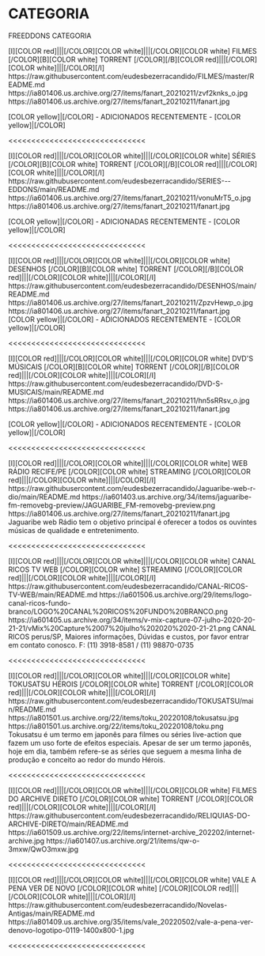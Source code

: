 # CATEGORIA
FREEDDONS CATEGORIA

<channels>
<channel>
<name>[I][COLOR red]|||[/COLOR][COLOR white]|||[/COLOR][COLOR  white] FILMES [/COLOR][B][COLOR white] TORRENT [/COLOR][/B][COLOR red]|||[/COLOR][COLOR white]|||[/COLOR][/I]</name>
  <externallink>https://raw.githubusercontent.com/eudesbezerracandido/FILMES/master/README.md</externallink>
<thumbnail>https://ia801406.us.archive.org/27/items/fanart_20210211/zvf2knks_o.jpg</thumbnail>
<fanart>https://ia801406.us.archive.org/27/items/fanart_20210211/fanart.jpg</fanart>
<info>


[COLOR yellow]|[/COLOR] - ADICIONADOS RECENTEMENTE - [COLOR yellow]|[/COLOR]</info>
</channel>
</channels>

<<<<<<<<<<<<<<<<<<<<<<<<<<<<<<

<channels>
<channel>
<name>[I][COLOR red]|||[/COLOR][COLOR white]|||[/COLOR][COLOR  white] SÉRIES [/COLOR][B][COLOR white] TORRENT [/COLOR][/B][COLOR red]|||[/COLOR][COLOR white]|||[/COLOR][/I] </name>
<externallink>https://raw.githubusercontent.com/eudesbezerracandido/SERIES---EDDONS/main/README.md</externallink>
<thumbnail>https://ia601406.us.archive.org/27/items/fanart_20210211/vonuMrT5_o.jpg</thumbnail>
<fanart>https://ia801406.us.archive.org/27/items/fanart_20210211/fanart.jpg</fanart>
<info>
  

[COLOR yellow]|[/COLOR] - ADICIONADAS RECENTEMENTE - [COLOR yellow]|[/COLOR]</info>
</channel>
</channels>

<<<<<<<<<<<<<<<<<<<<<<<<<<<<<<     

<channels>
<channel>
<name>[I][COLOR red]|||[/COLOR][COLOR white]|||[/COLOR][COLOR  white] DESENHOS [/COLOR][B][COLOR white] TORRENT [/COLOR][/B][COLOR red]|||[/COLOR][COLOR white]|||[/COLOR][/I]</name>
<externallink>https://raw.githubusercontent.com/eudesbezerracandido/DESENHOS/main/README.md</externallink>
<thumbnail>https://ia801406.us.archive.org/27/items/fanart_20210211/ZpzvHewp_o.jpg</thumbnail>
<fanart>https://ia801406.us.archive.org/27/items/fanart_20210211/fanart.jpg</fanart>
<info>
[COLOR yellow]|[/COLOR] - ADICIONADOS RECENTEMENTE - [COLOR yellow]|[/COLOR]</info>
</channel>
</channels>

<<<<<<<<<<<<<<<<<<<<<<<<<<<<<<

<channels>
<channel>
<name>[I][COLOR red]|||[/COLOR][COLOR white]|||[/COLOR][COLOR white] DVD'S MÚSICAIS [/COLOR][B][COLOR white] TORRENT [/COLOR][/B][COLOR red]|||[/COLOR][COLOR white]|||[/COLOR][/I]</name>
<externallink>https://raw.githubusercontent.com/eudesbezerracandido/DVD-S-MUSICAIS/main/README.md</externallink>
<thumbnail>https://ia601406.us.archive.org/27/items/fanart_20210211/hn5sRRsv_o.jpg</thumbnail>
<fanart>https://ia801406.us.archive.org/27/items/fanart_20210211/fanart.jpg</fanart>
<info></info>

[COLOR yellow]|[/COLOR] - ADICIONADOS RECENTEMENTE - [COLOR yellow]|[/COLOR]</info> 
</channel>
</channels>

<<<<<<<<<<<<<<<<<<<<<<<<<<<<<< 

<channels>
<channel>
<name>[I][COLOR red]|||[/COLOR][COLOR white]|||[/COLOR][COLOR white] WEB RÁDIO RECIFE/PE [/COLOR][COLOR white] STREAMING [/COLOR][COLOR red]|||[/COLOR][COLOR white]|||[/COLOR][/I]</name>
<externallink>https://raw.githubusercontent.com/eudesbezerracandido/Jaguaribe-web-r-dio/main/README.md</externallink>
<thumbnail>https://ia601403.us.archive.org/34/items/jaguaribe-fm-removebg-preview/JAGUARIBE_FM-removebg-preview.png</thumbnail>
<fanart>https://ia801406.us.archive.org/27/items/fanart_20210211/fanart.jpg</fanart>
<info>Jaguaribe web Rádio tem o objetivo principal é oferecer a todos os ouvintes músicas de qualidade e entretenimento.</info>
</channel>
</channels>

<<<<<<<<<<<<<<<<<<<<<<<<<<<<<< 

<channels>
<channel>
<name>[I][COLOR red]|||[/COLOR][COLOR white]|||[/COLOR][COLOR white] CANAL RICOS TV WEB  [/COLOR][COLOR white] STREAMING [/COLOR][COLOR red]|||[/COLOR][COLOR white]|||[/COLOR][/I]</name>
<externallink>https://raw.githubusercontent.com/eudesbezerracandido/CANAL-RICOS-TV-WEB/main/README.md</externallink>
<thumbnail>https://ia601506.us.archive.org/29/items/logo-canal-ricos-fundo-branco/LOGO%20CANAL%20RICOS%20FUNDO%20BRANCO.png</thumbnail>
<fanart>https://ia601405.us.archive.org/34/items/v-mix-capture-07-julho-2020-20-21-21/vMix%20Capture%2007%20julho%202020%2020-21-21.png</fanart>
<info>CANAL RICOS perus/SP, Maiores informações, Dúvidas e custos, por favor entrar em contato conosco.
F: (11) 3918-8581 / (11) 98870-0735</info>
</channel>
</channels>

<<<<<<<<<<<<<<<<<<<<<<<<<<<<<< 

<channels>
<channel>
<name>[I][COLOR red]|||[/COLOR][COLOR white]|||[/COLOR][COLOR white] TOKUSATSU HÉROIS [/COLOR][COLOR white] TORRENT [/COLOR][COLOR red]|||[/COLOR][COLOR white]|||[/COLOR][/I]</name>
<externallink>https://raw.githubusercontent.com/eudesbezerracandido/TOKUSATSU/main/README.md</externallink>
<thumbnail>https://ia801501.us.archive.org/22/items/toku_20220108/tokusatsu.jpg</thumbnail>
<fanart>https://ia801501.us.archive.org/22/items/toku_20220108/toku.png</fanart>
<info>Tokusatsu é um termo em japonês para filmes ou séries live-action que fazem um uso forte de efeitos especiais. Apesar de ser um termo japonês, hoje em dia, também refere-se as séries que seguem a mesma linha de produção e conceito ao redor do mundo Hérois.</info>
</channel>
</channels>

<<<<<<<<<<<<<<<<<<<<<<<<<<<<<<   

<channels>
<channel>
<name>[I][COLOR red]|||[/COLOR][COLOR white]|||[/COLOR][COLOR white] FILMES DO ARCHIVE DIRETO [/COLOR][COLOR white] TORRENT [/COLOR][COLOR red]|||[/COLOR][COLOR white]|||[/COLOR][/I]</name>
<externallink>https://raw.githubusercontent.com/eudesbezerracandido/RELIQUIAS-DO-ARCHIVE-DIRETO/main/README.md</externallink>
<thumbnail>https://ia601509.us.archive.org/22/items/internet-archive_202202/internet-archive.jpg</thumbnail>
<fanart>https://ia601407.us.archive.org/21/items/qw-o-3mxw/QwO3mxw.jpg</fanart>
<info></info>
</channel>
</channels>

<<<<<<<<<<<<<<<<<<<<<<<<<<<<<< 

<channels>
<channel>
<name>[I][COLOR red]|||[/COLOR][COLOR white]|||[/COLOR][COLOR white] VALE A PENA VER DE NOVO [/COLOR][COLOR white] [/COLOR][COLOR red]|||[/COLOR][COLOR white]|||[/COLOR][/I]</name>
<externallink>https://raw.githubusercontent.com/eudesbezerracandido/Novelas-Antigas/main/README.md</externallink>
<thumbnail>https://ia801409.us.archive.org/35/items/vale_20220502/vale-a-pena-ver-denovo-logotipo-0119-1400x800-1.jpg</thumbnail>
<fanart></fanart>
<info></info>
</channel>
</channels>

<<<<<<<<<<<<<<<<<<<<<<<<<<<<<<  


  






 




 


